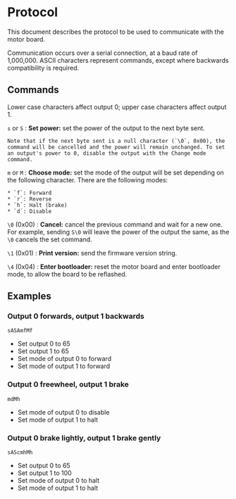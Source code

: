Protocol
========

This document describes the protocol to be used to communicate with the motor board.

Communication occurs over a serial connection, at a baud rate of 1,000,000. ASCII characters represent commands, except where backwards compatibility is required.

Commands
--------

Lower case characters affect output 0; upper case characters affect output 1.

`s` or `S`
:	**Set power:** set the power of the output to the next byte sent.

	Note that if the next byte sent is a null character (`\0`, 0x00), the command will be cancelled and the power will remain unchanged. To set an output's power to 0, disable the output with the Change mode command.

`m` or `M`
:	**Choose mode:** set the mode of the output will be set depending on the following character. There are the following modes:

	* `f`: Forward
	* `r`: Reverse
	* `h`: Halt (brake)
	* `d`: Disable

`\0` (0x00)
:	**Cancel:** cancel the previous command and wait for a new one. For example, sending `S\0` will leave the power of the output the same, as the `\0` cancels the set command.

`\1` (0x01)
:	**Print version:** send the firmware version string.

`\4` (0x04)
:	**Enter bootloader:** reset the motor board and enter bootloader mode, to allow the board to be reflashed.

Examples
--------

### Output 0 forwards, output 1 backwards ###

	sASAmfMf

* Set output 0 to 65
* Set output 1 to 65
* Set mode of output 0 to forward
* Set mode of output 1 to forward

### Output 0 freewheel, output 1 brake ###

	mdMh

* Set mode of output 0 to disable
* Set mode of output 1 to halt

### Output 0 brake lightly, output 1 brake gently ###

	sAScmhMh

* Set output 0 to 65
* Set output 1 to 100
* Set mode of output 0 to halt
* Set mode of output 1 to halt
